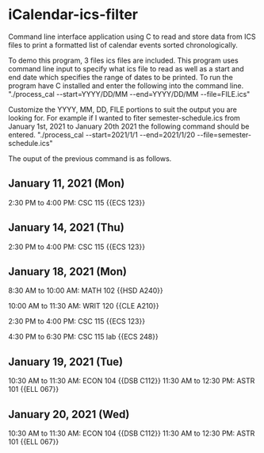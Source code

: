 # iCalendar-ics-filter
Command line interface application using C to read and store data from ICS files to print a formatted list of calendar events sorted chronologically.

To demo this program, 3 files ics files are included. This program uses command line input to specify what ics file to read as well as a start and end date which specifies the range of dates to be printed. To run the program have C installed and enter the following into the command line.
"./process_cal --start=YYYY/DD/MM --end=YYYY/DD/MM --file=FILE.ics"

Customize the YYYY, MM, DD, FILE portions to suit the output you are looking for.
For example if I wanted to fiter semester-schedule.ics from January 1st, 2021 to January 20th 2021 the following command should be entered.
"./process_cal --start=2021/1/1 --end=2021/1/20 --file=semester-schedule.ics"

The ouput of the previous command is as follows.

January 11, 2021 (Mon)
----------------------
 2:30 PM to  4:00 PM: CSC 115 {{ECS 123}}

January 14, 2021 (Thu)
----------------------
 2:30 PM to  4:00 PM: CSC 115 {{ECS 123}}

January 18, 2021 (Mon)
----------------------
 8:30 AM to 10:00 AM: MATH 102 {{HSD A240}}
 
10:00 AM to 11:30 AM: WRIT 120 {{CLE A210}}

 2:30 PM to  4:00 PM: CSC 115 {{ECS 123}}
 
 4:30 PM to  6:30 PM: CSC 115 lab {{ECS 248}}
 

January 19, 2021 (Tue)
----------------------
10:30 AM to 11:30 AM: ECON 104 {{DSB C112}}
11:30 AM to 12:30 PM: ASTR 101 {{ELL 067}}

January 20, 2021 (Wed)
----------------------
10:30 AM to 11:30 AM: ECON 104 {{DSB C112}}
11:30 AM to 12:30 PM: ASTR 101 {{ELL 067}}

